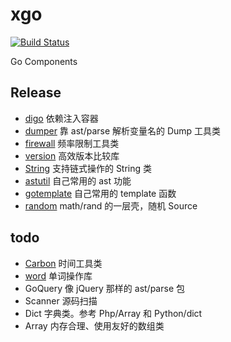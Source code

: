 # xgo

[![Build Status](https://travis-ci.org/Kretech/xgo.svg?branch=master)](https://travis-ci.org/Kretech/xgo)

Go Components

## Release

- [digo](https://github.com/Kretech/xgo/tree/master/digo) 依赖注入容器
- [dumper](https://github.com/Kretech/xgo/tree/master/dump) 靠 ast/parse 解析变量名的 Dump 工具类
- [firewall](https://github.com/Kretech/xgo/tree/master/firewall) 频率限制工具类
- [version](https://github.com/Kretech/xgo/tree/master/version) 高效版本比较库
- [String](https://github.com/Kretech/xgo/blob/master/string/string.go) 支持链式操作的 String 类
- [astutil](https://github.com/Kretech/xgo/tree/master/astutil) 自己常用的 ast 功能
- [gotemplate](https://github.com/Kretech/xgo/tree/master/gotemplate) 自己常用的 template 函数
- [random](https://github.com/Kretech/xgo/tree/master/random) math/rand 的一层壳，随机 Source

## todo

- [Carbon](https://github.com/Kretech/xgo/tree/master/date/carbon) 时间工具类
- [word](https://github.com/Kretech/xgo/tree/master/word) 单词操作库
- GoQuery 像 jQuery 那样的 ast/parse 包
- Scanner 源码扫描
- Dict 字典类。参考 Php/Array 和 Python/dict
- Array 内存合理、使用友好的数组类

